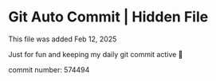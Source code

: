 # Git Auto Commit | Hidden File

This file was added Feb 12, 2025

Just for fun and keeping my daily git commit active 🤪

commit number: 574494
